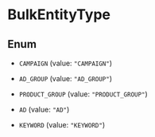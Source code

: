 

# BulkEntityType

## Enum


* `CAMPAIGN` (value: `"CAMPAIGN"`)

* `AD_GROUP` (value: `"AD_GROUP"`)

* `PRODUCT_GROUP` (value: `"PRODUCT_GROUP"`)

* `AD` (value: `"AD"`)

* `KEYWORD` (value: `"KEYWORD"`)



